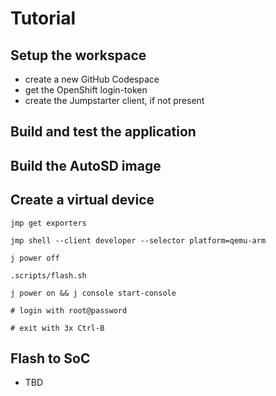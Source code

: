 # Tutorial

## Setup the workspace

- create a new GitHub Codespace
- get the OpenShift login-token
- create the Jumpstarter client, if not present

## Build and test the application

## Build the AutoSD image

## Create a virtual device

```shell
jmp get exporters

jmp shell --client developer --selector platform=qemu-arm

j power off

.scripts/flash.sh

j power on && j console start-console

# login with root@password

# exit with 3x Ctrl-B
```

## Flash to SoC

- TBD

<!-- 
https://docs.github.com/en/codespaces/developing-in-a-codespace/default-environment-variables-for-your-codespace

```bash
python3.12 -m venv venv
source venv/bin/activate

# install the dependencies
pip install -r requirements.txt
```

# demo script

oc login ..

USER=`oc whoami`

.scripts/jumpstarter.sh

jmp get exporters

jmp shell --client developer --selector platform=qemu-arm

j power off

.scripts/flash-prebuilt.sh

j power on && j console start-console

root
password

uname -m

3x ctrl-b

-->
